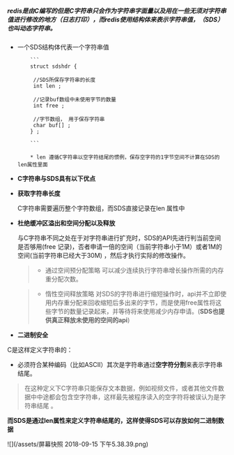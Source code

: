 ##### redis是由C编写的但是C字符串只会作为字符串字面量以及用在一些无须对字符串值进行修改的地方（日志打印），而redis使用结构体来表示字符串值，（SDS）也叫动态字符串。


* 一个SDS结构体代表一个字符串值
          
          ``` 
          struct sdshdr { 
          
           //SDS所保存字符串的长度
           int len ; 
           
           //记录buf数组中未使用字节的数量
           int free ; 
           
           //字节数组， 用于保存字符串 
           char buf[] ; 
          } ;
          
          ```
          
          * len 遵循C字符串以空字符结尾的惯例，保存空字符的1字节空间不计算在SDS的len属性里面



* **C字符串与SDS具有以下优点**

 * **获取字符串长度**
 
     C字符串需要遍历整个字符数组，而SDS直接记录在len 属性中
     
 * **杜绝缓冲区溢出和空间分配以及释放**
    
   与C字符串不同之处在于对字符串进行扩充时，SDS的API先进行判当前空间是否够用(free 记录)，否者申请一倍的空间（当前字符串小于1M）或者1M的空间(当前字符串已经大于30M) ，然后才执行实际的修改操作。 
   
   > * 通过空间预分配策略
     可以减少连续执行字符串增长操作所需的内存重分配次数。
   
   > * 惰性空间释放策略
     对SDS的字符串进行缩短操作时，api并不立即使用内存重分配来回收缩短后多出来的字节，而是使用free属性将这些字节的数量记录起来，并等待将来使用减少内存申请。(**SDS也提供真正释放未使用的空间的api**)
     
     
     
 
  
 * **二进制安全**
  
  C是这样定义字符串的：
  
  * 必须符合某种编码（比如ASCII）其次是字符串通过**空字符分割**来表示字符串结尾。
   > 在这种定义下C字符串只能保存文本数据，例如视频文件，或者其他文件数据中中途都会包含空字符串，这样最先被程序读入的空字符将被误认为是字符串结尾 。
   
   **而SDS是通过len属性来定义字符串结尾的，这样使得SDS可以存放如何二进制数据**
  
  
  
  ![](/assets/屏幕快照 2018-09-15 下午5.38.39.png)
  
  
  
